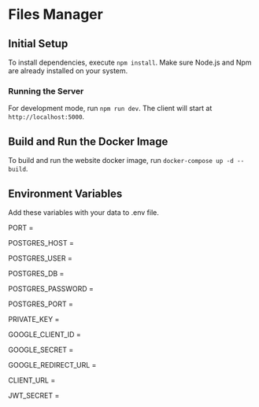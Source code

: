 # Files Manager

## Initial Setup

To install dependencies, execute `npm install`. Make sure Node.js and Npm are already installed on your system.

### Running the Server

For development mode, run `npm run dev`. The client will start at `http://localhost:5000`.

## Build and Run the Docker Image

To build and run the website docker image, run `docker-compose up -d --build`.

## Environment Variables

Add these variables with your data to .env file.

PORT =

POSTGRES_HOST =

POSTGRES_USER =

POSTGRES_DB =

POSTGRES_PASSWORD =

POSTGRES_PORT =

PRIVATE_KEY = 

GOOGLE_CLIENT_ID =

GOOGLE_SECRET =

GOOGLE_REDIRECT_URL =

CLIENT_URL =

JWT_SECRET =